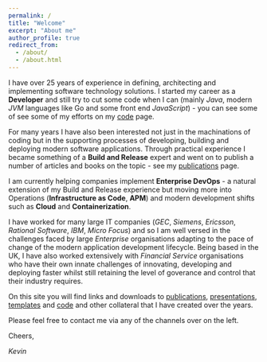 ```yaml
---
permalink: /
title: "Welcome"
excerpt: "About me"
author_profile: true
redirect_from: 
  - /about/
  - /about.html
---
```


I have over 25 years of experience in defining, architecting and implementing software technology solutions. I started my career as a **Developer**
and still try to cut some code when I can (mainly _Java_, modern _JVM_ languages like Go and some front end _JavaScript_) - you can see some of
see some of my efforts on my [code](/code) page. 

For many years I have also been interested not just in the machinations of coding but in the supporting processes of developing, building 
and deploying modern software applications. Through practical experience I became something of a **Build and Release** expert and went on to publish a number
of articles and books on the topic - see my [publications](/publications) page.  

I am currently helping companies implement **Enterprise DevOps** - a natural extension of my Build and Release experience but moving more
into Operations (**Infrastructure as Code**, **APM**) and modern development shifts such as **Cloud** and **Containerization**.

I have worked for many large IT companies (_GEC_, _Siemens_, _Ericsson_, _Rational Software_, _IBM_, _Micro Focus_) and so I am well versed in the 
challenges faced by large _Enterprise_ organisations adapting to the pace of change of the modern application development lifecycle. Being based in the UK, 
I have also worked extensively with _Financial Service_ organisations who have their own innate challenges of innovating, developing and deploying
faster whilst still retaining the level of goverance and control that their industry requires.

On this site you will find links and downloads to [publications](/publications), [presentations](/presentations), [templates](/templates) and [code](/code) 
and other collateral that I have created over the years. 

Please feel free to contact me via any of the channels over on the left.

Cheers,

_Kevin_
